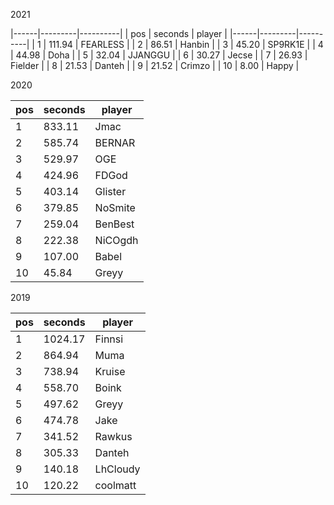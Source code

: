 
2021

 |------|---------|----------|
| pos  | seconds | player   |
|------|---------|----------|
|    1 |  111.94 | FEARLESS |
|    2 |   86.51 | Hanbin   |
|    3 |   45.20 | SP9RK1E  |
|    4 |   44.98 | Doha     |
|    5 |   32.04 | JJANGGU  |
|    6 |   30.27 | Jecse    |
|    7 |   26.93 | Fielder  |
|    8 |   21.53 | Danteh   |
|    9 |   21.52 | Crimzo   |
|   10 |    8.00 | Happy    |

2020

 | pos  | seconds | player  |
|------|---------|---------|
|    1 |  833.11 | Jmac    |
|    2 |  585.74 | BERNAR  |
|    3 |  529.97 | OGE     |
|    4 |  424.96 | FDGod   |
|    5 |  403.14 | Glister |
|    6 |  379.85 | NoSmite |
|    7 |  259.04 | BenBest |
|    8 |  222.38 | NiCOgdh |
|    9 |  107.00 | Babel   |
|   10 |   45.84 | Greyy   |

2019

 | pos  | seconds | player   |
|------|---------|----------|
|    1 | 1024.17 | Finnsi   |
|    2 |  864.94 | Muma     |
|    3 |  738.94 | Kruise   |
|    4 |  558.70 | Boink    |
|    5 |  497.62 | Greyy    |
|    6 |  474.78 | Jake     |
|    7 |  341.52 | Rawkus   |
|    8 |  305.33 | Danteh   |
|    9 |  140.18 | LhCloudy |
|   10 |  120.22 | coolmatt |

